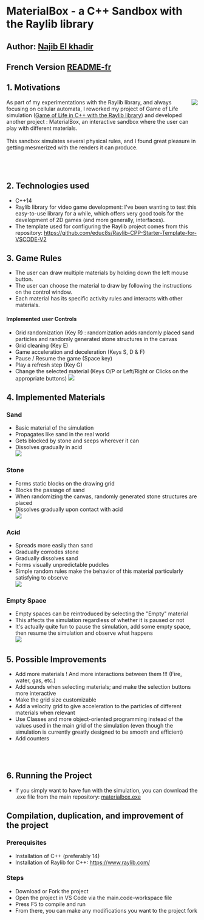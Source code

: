 # MaterialBox - a C++ Sandbox with the Raylib library

## Author: [Najib El khadir](https://github.com/NajibXY)
## French Version [README-fr](https://github.com/NajibXY/MaterialBox---A-Sandbox-using-CPP-and-Raylib/blob/master/README-fr.md)

## 1. Motivations

<img align="right" src="https://github.com/NajibXY/MaterialBox---A-Sandbox-using-CPP-and-Raylib/blob/master/assets/gifs/main.gif">

As part of my experimentations with the Raylib library, and always focusing on cellular automata, I reworked my project of Game of Life simulation ([Game of Life in C++ with the Raylib library](https://github.com/NajibXY/Game-Of-Life-using-CPP-and-Raylib)) and developed another project : MaterialBox, an interactive sandbox where the user can play with different materials. </br></br>
This sandbox simulates several physical rules, and I found great pleasure in getting mesmerized with the renders it can produce.
</br> </br> </br> </br>

## 2. Technologies used

- C++14
- Raylib library for video game development: I've been wanting to test this easy-to-use library for a while, which offers very good tools for the development of 2D games (and more generally, interfaces).
- The template used for configuring the Raylib project comes from this repository: https://github.com/educ8s/Raylib-CPP-Starter-Template-for-VSCODE-V2

## 3. Game Rules

- The user can draw multiple materials by holding down the left mouse button.
- The user can choose the material to draw by following the instructions on the control window.
- Each material has its specific activity rules and interacts with other materials.

#### Implemented user Controls

- Grid randomization (Key R) : randomization adds randomly placed sand particles and randomly generated stone structures in the canvas
- Grid cleaning (Key E)
- Game acceleration and deceleration (Keys S, D & F)
- Pause / Resume the game (Space key)
- Play a refresh step (Key G)
- Change the selected material (Keys O/P or Left/Right or Clicks on the appropriate buttons)
![](https://github.com/NajibXY/MaterialBox---A-Sandbox-using-CPP-and-Raylib/blob/master/assets/gifs/random.gif)

## 4. Implemented Materials

### Sand

- Basic material of the simulation
- Propagates like sand in the real world
- Gets blocked by stone and seeps wherever it can
- Dissolves gradually in acid  
![](https://github.com/NajibXY/MaterialBox---A-Sandbox-using-CPP-and-Raylib/blob/master/assets/gifs/sand.gif)

### Stone

- Forms static blocks on the drawing grid 
- Blocks the passage of sand
- When randomizing the canvas, randomly generated stone structures are placed
- Dissolves gradually upon contact with acid   
![](https://github.com/NajibXY/MaterialBox---A-Sandbox-using-CPP-and-Raylib/blob/master/assets/gifs/stone.gif)

### Acid

- Spreads more easily than sand
- Gradually corrodes stone
- Gradually dissolves sand
- Forms visually unpredictable puddles
- Simple random rules make the behavior of this material particularly satisfying to observe   
![](https://github.com/NajibXY/MaterialBox---A-Sandbox-using-CPP-and-Raylib/blob/master/assets/gifs/acid.gif)

### Empty Space

- Empty spaces can be reintroduced by selecting the "Empty" material
- This affects the simulation regardless of whether it is paused or not
- It's actually quite fun to pause the simulation, add some empty space, then resume the simulation and observe what happens   
![](https://github.com/NajibXY/MaterialBox---A-Sandbox-using-CPP-and-Raylib/blob/master/assets/gifs/empty.gif)

## 5. Possible Improvements

- Add more materials ! And more interactions between them !!! (Fire, water, gas, etc.)
- Add sounds when selecting materials; and make the selection buttons more interactive
- Make the grid size customizable
- Add a velocity grid to give acceleration to the particles of different materials when relevant
- Use Classes and more object-oriented programming instead of the values used in the main grid of the simulation (even though the simulation is currently greatly designed to be smooth and efficient)
- Add counters

</br>
</br>

## 6. Running the Project

- If you simply want to have fun with the simulation, you can download the .exe file from the main repository: [materialbox.exe](https://github.com/NajibXY/MaterialBox---A-Sandbox-using-CPP-and-Raylib/blob/master/materialbox.exe)

## Compilation, duplication, and improvement of the project

### Prerequisites

- Installation of C++ (preferably 14)
- Installation of Raylib for C++: https://www.raylib.com/

### Steps

- Download or Fork the project
- Open the project in VS Code via the main.code-workspace file
- Press F5 to compile and run
- From there, you can make any modifications you want to the project fork
